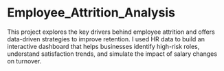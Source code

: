 # Employee_Attrition_Analysis
This project explores the key drivers behind employee attrition and offers data-driven strategies to improve retention. I used HR data to build an interactive dashboard that helps businesses identify high-risk roles, understand satisfaction trends, and simulate the impact of salary changes on turnover. 
